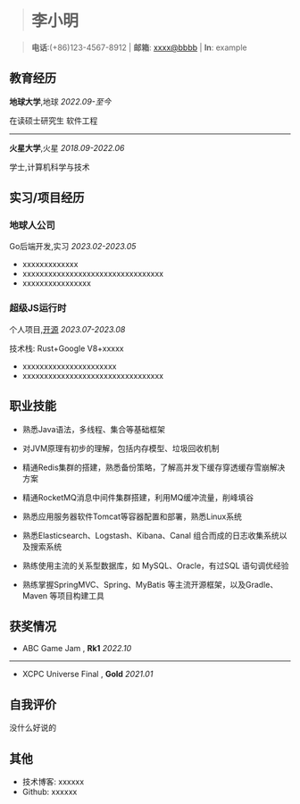 > # 李小明

> **电话**:(+86)123-4567-8912 |
> **邮箱**: [xxxx@bbbb](mailto:xxxx@bbbb) | 
> **In**: example

## 教育经历

**地球大学**,地球    *2022.09-至今*   

在读硕士研究生 软件工程

---

**火星大学**,火星     *2018.09-2022.06*  

学士,计算机科学与技术 


## 实习/项目经历

### 地球人公司 

Go后端开发,实习 *2023.02-2023.05* 
- xxxxxxxxxxxxx
- xxxxxxxxxxxxxxxxxxxxxxxxxxxxxxxxx
- xxxxxxxxxxxxxxxx

### 超级JS运行时

个人项目,[开源](https://github.com)  *2023.07-2023.08* 

技术栈: Rust+Google V8+xxxxx
- xxxxxxxxxxxxxxxxxxxxxx
- xxxxxxxxxxxxxxxxxxxxxxxxxxxxxxxxx

## 职业技能

- 熟悉Java语法，多线程、集合等基础框架

- 对JVM原理有初步的理解，包括内存模型、垃圾回收机制

- 精通Redis集群的搭建，熟悉备份策略，了解高并发下缓存穿透缓存雪崩解决方案

- 精通RocketMQ消息中间件集群搭建，利用MQ缓冲流量，削峰填谷

- 熟悉应用服务器软件Tomcat等容器配置和部署，熟悉Linux系统

- 熟悉Elasticsearch、Logstash、Kibana、Canal 组合而成的日志收集系统以及搜索系统

- 熟练使用主流的关系型数据库，如 MySQL、Oracle，有过SQL 语句调优经验

- 熟练掌握SpringMVC、Spring、MyBatis 等主流开源框架，以及Gradle、Maven 等项目构建工具

## 获奖情况

- ABC Game Jam , **Rk1**  *2022.10*
---
- XCPC Universe Final , **Gold**  *2021.01*

## 自我评价

没什么好说的

## 其他

- 技术博客: xxxxxx  
- Github: xxxxxx
